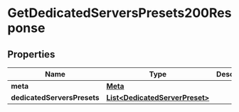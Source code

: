 

# GetDedicatedServersPresets200Response


## Properties

| Name | Type | Description | Notes |
|------------ | ------------- | ------------- | -------------|
|**meta** | [**Meta**](Meta.md) |  |  |
|**dedicatedServersPresets** | [**List&lt;DedicatedServerPreset&gt;**](DedicatedServerPreset.md) |  |  |



